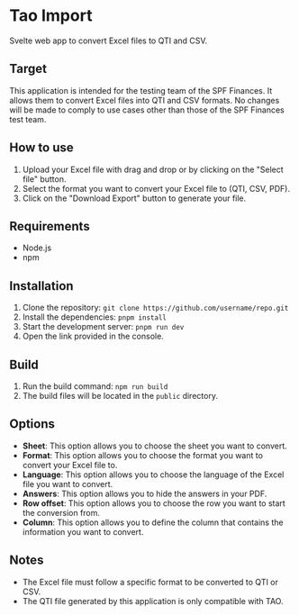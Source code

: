 # Tao Import

Svelte web app to convert Excel files to QTI and CSV.

## Target

This application is intended for the testing team of the SPF Finances.
It allows them to convert Excel files into QTI and CSV formats.
No changes will be made to comply to use cases other than those of the SPF Finances test team.

## How to use

1. Upload your Excel file with drag and drop or by clicking on the "Select file" button.
2. Select the format you want to convert your Excel file to (QTI, CSV, PDF).
3. Click on the "Download Export" button to generate your file.

## Requirements

- Node.js
- npm

## Installation

1. Clone the repository: `git clone https://github.com/username/repo.git`
2. Install the dependencies: `pnpm install`
3. Start the development server: `pnpm run dev`
4. Open the link provided in the console.

## Build

1. Run the build command: `npm run build`
2. The build files will be located in the `public` directory.

## Options

- **Sheet**: This option allows you to choose the sheet you want to convert.
- **Format**: This option allows you to choose the format you want to convert your Excel file to.
- **Language**: This option allows you to choose the language of the Excel file you want to convert.
- **Answers**: This option allows you to hide the answers in your PDF.
- **Row offset**: This option allows you to choose the row you want to start the conversion from.
- **Column**: This option allows you to define the column that contains the information you want to convert.

## Notes

- The Excel file must follow a specific format to be converted to QTI or CSV.
- The QTI file generated by this application is only compatible with TAO.
